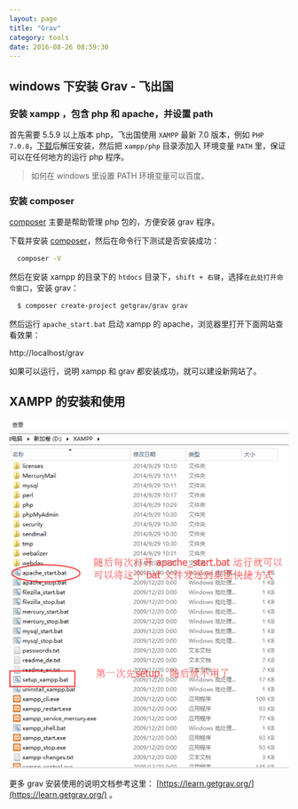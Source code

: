 ```yaml
---
layout: page
title: "Grav"
category: tools
date: 2016-08-26 08:59:30
---
```


## windows 下安装 Grav - 飞出国

### 安装 xampp ，包含 php 和 apache，并设置 path

首先需要 5.5.9 以上版本 php，飞出国使用 `XAMPP` 最新 7.0 版本，例如 `PHP 7.0.8`，[下载](https://www.apachefriends.org/download.html)后解压安装，然后把 `xampp/php` 目录添加入 环境变量 `PATH` 里，保证可以在任何地方的运行 php 程序。

> 如何在 windows 里设置 PATH 环境变量可以百度。

### 安装 composer

[composer](https://getcomposer.org) 主要是帮助管理 php 包的，方便安装 grav 程序。

下载并安装 [composer](https://getcomposer.org/Composer-Setup.exe)，然后在命令行下测试是否安装成功：

```Bash
  composer -V
```

然后在安装 xampp 的目录下的 `htdocs` 目录下，`shift + 右键`，选择`在此处打开命令窗口`，安装 grav：

```Bash
  $ composer create-project getgrav/grav grav
```

然后运行 `apache_start.bat` 启动 xampp 的 apache，浏览器里打开下面网站查看效果：

http://localhost/grav

如果可以运行，说明 xampp 和 grav 都安装成功，就可以建设新网站了。

## XAMPP 的安装和使用

![](../images/xampp-setup-start-flyabroad.png)

更多 grav 安装使用的说明文档参考这里： [https://learn.getgrav.org/](https://learn.getgrav.org/) 。
